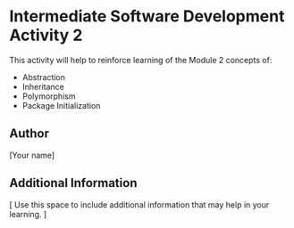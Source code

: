 # Intermediate Software Development Activity 2
This activity will help to reinforce learning of the Module 2 concepts of:

- Abstraction
- Inheritance
- Polymorphism
- Package Initialization

## Author
[Your name]

## Additional Information
[ Use this space to include additional information that may help in your learning. ]
